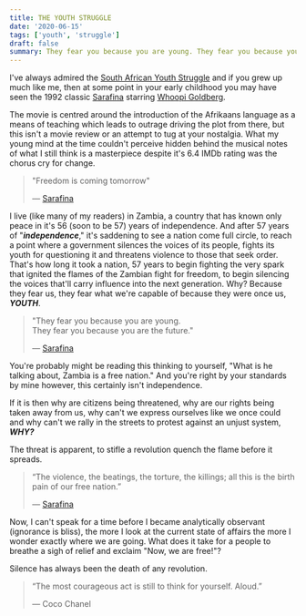 ```yaml
---
title: THE YOUTH STRUGGLE
date: '2020-06-15'
tags: ['youth', 'struggle']
draft: false
summary: They fear you because you are young. They fear you because you are the future.
---
```


I've always admired the [South African Youth
Struggle](https://www.sahistory.org.za/article/youth-struggle)
and if you grew up much like me, then at some point in your
early childhood you may have seen the 1992 classic
[Sarafina](https://www.imdb.com/title/tt0105316/) starring [Whoopi Goldberg](https://www.imdb.com/name/nm0000155/?ref_=tt_cl_t2).

The movie is centred around the introduction of the
Afrikaans language as a means of teaching which leads to
outrage driving the plot from there, but this isn't a movie
review or an attempt to tug at your nostalgia.
What my young mind at the time couldn't perceive hidden
behind the musical notes of what I still think is a
masterpiece despite it's 6.4 IMDb rating was the chorus cry
for change.

> "Freedom is coming tomorrow"
>
> ― [Sarafina](https://g.co/kgs/Qm4jEE)

I live (like many of my readers) in Zambia, a country that
has known only peace in it's 56 (soon to be 57) years of
independence. And after 57 years of "**_independence_**,"
it's saddening to see a nation come full circle, to reach a
point where a government silences the voices of its people,
fights its youth for questioning it and threatens violence
to those that seek order. That's how long it took a nation,
57 years to begin fighting the very spark that ignited the
flames of the Zambian fight for freedom, to begin silencing
the voices that'll carry influence into the next generation.
Why? Because they fear us, they fear what we're capable of
because they were once us, **_YOUTH_**.

> "They fear you because you are young.  
> They fear you because you are the future."
>
> ― [Sarafina](https://www.imdb.com/title/tt0105316/)

You're probably might be reading this thinking to yourself,
"What is he talking about, Zambia is a free nation." And
you're right by your standards by mine however, this
certainly isn't independence.

If it is then why are citizens being threatened, why are our
rights being taken away from us, why can't we express
ourselves like we once could and why can't we rally in the
streets to protest against an unjust system, **_WHY?_**

The threat is apparent, to stifle a revolution quench the
flame before it spreads.

> “The violence, the beatings, the torture, the killings;
> all this is the birth pain of our free nation.”
>
> ― [Sarafina](https://www.imdb.com/title/tt0105316/)

Now, I can't speak for a time before I became analytically
observant (ignorance is bliss), the more I look at the
current state of affairs the more I wonder exactly where we
are going.
What does it take for a people to breathe a sigh of relief
and exclaim "Now, we are free!"?

Silence has always been the death of any revolution.

> “The most courageous act is still to think for yourself. Aloud.”
>
> ― Coco Chanel
